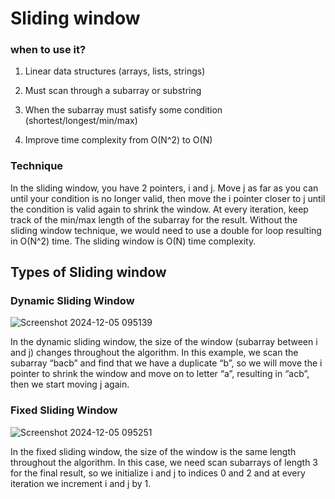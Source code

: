# Sliding window
### when to use it?
1. Linear data structures (arrays, lists, strings)

2. Must scan through a subarray or substring

3. When the subarray must satisfy some condition (shortest/longest/min/max)

4. Improve time complexity from O(N^2) to O(N)

### Technique
In the sliding window, you have 2 pointers, i and j. Move j as far as you can until your condition is no longer valid, then move the i pointer closer to j until the condition is valid again to shrink the window. At every iteration, keep track of the min/max length of the subarray for the result. Without the sliding window technique, we would need to use a double for loop resulting in O(N^2) time. The sliding window is O(N) time complexity.

## Types of Sliding window 

### Dynamic Sliding Window


![Screenshot 2024-12-05 095139](https://github.com/user-attachments/assets/1d5e7ee5-5100-4b9d-a713-fd2852c81ea7)


In the dynamic sliding window, the size of the window (subarray between i and j) changes throughout the algorithm. In this example, we scan the subarray “bacb” and find that we have a duplicate “b”, so we will move the i pointer to shrink the window and move on to letter “a”, resulting in “acb”, then we start moving j again.

### Fixed Sliding Window

![Screenshot 2024-12-05 095251](https://github.com/user-attachments/assets/5543a7fd-8d7d-49ad-9384-8087813588c3)

In the fixed sliding window, the size of the window is the same length throughout the algorithm. In this case, we need scan subarrays of length 3 for the final result, so we initialize i and j to indices 0 and 2 and at every iteration we increment i and j by 1.
